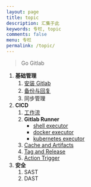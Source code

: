 ```yaml
---
layout: page
title: topic
description: 汇集于此
keywords: 专栏, topic
comments: false
menu: 专栏
permalink: /topic/
---
```


> Go Gitlab

1. **基础管理**
    1. [安装 Gitlab](/2020/12/07/install-gitlab/)
    2. [备份与回复](/2020/12/07/install-gitlab/)
    3. 同步管理
2. **CICD**
    1. [工作流](how-it-works.md)
    1. **Gitlab Runner**
        + [shell executor]()
        + [docker executor]()
        + [kubernetes executor]()
    1. [Cache and Artifacts]()
    1. [Tag and Release]()
    1. [Action Trigger]()
3. **安全**
    1. SAST
    2. DAST
